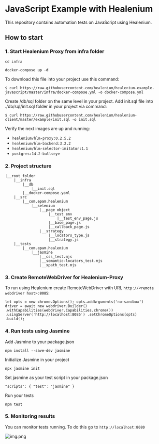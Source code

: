 # JavaScript Example with Healenium
This repository contains automation tests on JavaScript using Healenium.

## How to start
### 1. Start Healenium Proxy from infra folder

```cd infra```

```docker-compose up -d```

To download this file into your project use this command:

```$ curl https://raw.githubusercontent.com/healenium/healenium-example-javascript/master/infra/docker-compose.yml -o docker-compose.yml```

Create /db/sql folder on the same level in your project. Add init.sql file into ./db/sql/init.sql folder in your project via command:

```$ curl https://raw.githubusercontent.com/healenium/healenium-client/master/example/init.sql -o init.sql```

Verify the next images are up and running:
* ```healenium/hlm-proxy:0.2.5.2```
* ```healenium/hlm-backend:3.2.2```
* ```healenium/hlm-selector-imitator:1.1```
* ```postgres:14.2-bullseye```

### 2. Project structure

    |__root folder
        |__infra
            |__db
                |__init.sql
            |__docker-compose.yaml
        |__src
            |__com.epam.healenium
                |__selenium
                    |__page object
                        |__test_env
                            |__test_env_page.js
                        |__base_page.js
                        |__callback_page.js
                    |__strategy
                        |__locators_type.js
                        |__strategy.js
        |__tests
            |__com.epam.healenium
                |__jasmine
                    |__css_test.mjs
                    |__semantic-locators_test.mjs
                    |__xpath_test.mjs

### 3. Create RemoteWebDriver for Healenium-Proxy
To run using Healenium create RemoteWebDriver with URL ```http://<remote webdriver host>:8085```:

`let opts = new chrome.Options();
opts.addArguments('no-sandbox')
driver = await new webdriver.Builder()
.withCapabilities(webdriver.Capabilities.chrome())
.usingServer('http://localhost:8085')
.setChromeOptions(opts)
.build();`


### 4. Run tests using Jasmine
Add Jasmine to your package.json

`npm install --save-dev jasmine`

Initialize Jasmine in your project

`npx jasmine init`

Set jasmine as your test script in your package.json

`"scripts": { "test": "jasmine" }`

Run your tests

`npm test`

### 5. Monitoring results
You can monitor tests running. To do this go to ```http://localhost:8080```

![img.png](img.png)
